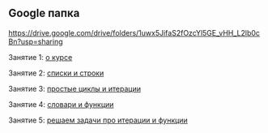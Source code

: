 ## Google папка
https://drive.google.com/drive/folders/1uwx5JifaS2fOzcYl5GE_vHH_L2lb0cBn?usp=sharing

Занятие 1: [о курсе](https://drive.google.com/file/d/1Gf8EImru61gLlKfMWv9MOyX70zmvFvqL/view?usp=sharing)

Занятие 2: [списки и строки](https://drive.google.com/file/d/1tOHopsGZlADQ8_b9VsnCxcCwjWhCd7da/view?usp=sharing)

Занятие 3: [простые циклы и итерации](https://drive.google.com/file/d/170qEdvjkRoO6ghIO1Tvy_beSXKf8X3mX/view?usp=sharing)

Занятие 4: [словари и функции](https://drive.google.com/file/d/1a-DEtsF0Mtm-vmQfUGvuoqxHiAHa0hrO/view?usp=sharing)

Занятие 5: [решаем задачи про итерации и функции](https://drive.google.com/file/d/1zg8B_ec_jSmIAxHz9eVqUBHXSUbuusis/view?usp=sharing)
